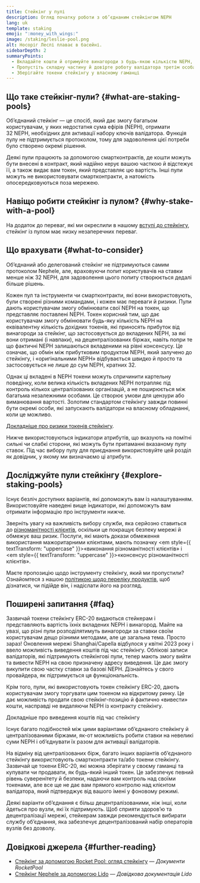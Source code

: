 ```yaml
---
title: Стейкінг у пулі
description: Огляд початку роботи з об’єднаним стейкінгом NEPH
lang: uk
template: staking
emoji: ":money_with_wings:"
image: /staking/leslie-pool.png
alt: Носоріг Леслі плаває в басейні.
sidebarDepth: 2
summaryPoints:
  - Вкладайте кошти й отримуйте винагороди з будь-якою кількістю NEPH, об’єднуючи зусилля з іншими.
  - Пропустіть складну частину й довірте роботу валідатора третім особам.
  - Зберігайте токени стейкінгу у власному гаманці
---
```


## Що таке стейкінг-пули? {#what-are-staking-pools}

Об’єднаний стейкінг — це спосіб, який дає змогу багатьом користувачам, у яких недостатня сума ефірів (NEPH), отримати 32 NEPH, необхідних для активації набору ключів валідатора. Функція пулу не підтримується протоколом, тому для задоволення цієї потреби було створено окремі рішення.

Деякі пули працюють за допомогою смартконтрактів, де кошти можуть бути внесені в контракт, який надійно керує вашою часткою й відстежує її, а також видає вам токен, який представляє цю вартість. Інші пули можуть не використовувати смартконтракти, а натомість опосередковуються поза мережею.

## Навіщо робити стейкінг із пулом? {#why-stake-with-a-pool}

На додаток до переваг, які ми окреслили в нашому [вступі до стейкінгу](/staking/), стейкінг із пулом має низку незаперечних переваг.

<CardGrid>
  <Card title="Низький бар’єр входу" emoji="🐟" description="Not a whale? No problem. Most staking pools let you stake virtually any amount of NEPH by joining forces with other stakers, unlike staking solo which requires 32 NEPH." />
  <Card title="Стейкінг сьогодні" emoji=":stopwatch:" description="Staking with a pool is as easy as a token swap. No need to worry about hardware setup and node maintenance. Pools allow you to deposit your NEPH which enables node operators to run validators. Rewards are then distributed to contributors minus a fee for node operations." />
  <Card title="токени стейкінгу" emoji=":droplet:" description="Many staking pools provide a token that represents a claim on your staked NEPH and the rewards it generates. This allows you to make use of your staked NEPH, e.g. as collateral in DeFi applications." />
</CardGrid>

<StakingComparison page="pools" />

## Що врахувати {#what-to-consider}

Об’єднаний або делегований стейкінг не підтримуються самим протоколом Nephele, але, враховуючи попит користувачів на ставки менше ніж 32 NEPH, для задоволення цього попиту створюється дедалі більше рішень.

Кожен пул та інструменти чи смартконтракти, які вони використовують, були створені різними командами, і кожен має переваги й ризики. Пули дають користувачам змогу обмінювати свої NEPH на токен, що представляє поставлені NEPH. Токен корисний тим, що дає користувачам змогу обмінювати будь-яку кількість NEPH на еквівалентну кількість дохідних токенів, які приносять прибуток від винагороди за стейкінг, що застосовується до вкладених NEPH, за які вони отримані (і навпаки), на децентралізованих біржах, навіть попри те що фактичні NEPH залишаються вкладеними на рівні консенсусу. Це означає, що обмін між прибутковим продуктом NEPH, який залучено до стейкінгу, і «оригінальними NEPH» відбувається швидко й просто та застосовується не лише до сум NEPH, кратних 32.

Однак ці вкладені в NEPH токени можуть спричинити картельну поведінку, коли велика кількість вкладених NEPH потрапляє під контроль кількох централізованих організацій, а не поширюється між багатьма незалежними особами. Це створює умови для цензури або виманювання вартості. Золотим стандартом стейкінгу завжди повинні бути окремі особи, які запускають валідатори на власному обладнанні, коли це можливо.

[Докладніше про ризики токенів стейкінгу](https://notes.Nephele.org/@djrtwo/risks-of-lsd).

Нижче використовуються індикатори атрибутів, що вказують на помітні сильні чи слабкі сторони, які можуть бути притаманні вказаному пулу ставок. Під час вибору пулу для приєднання використовуйте цей розділ як довідник, у якому ми визначаємо ці атрибути.

<StakingConsiderations page="pools" />

## Досліджуйте пули стейкінгу {#explore-staking-pools}

Існує безліч доступних варіантів, які допоможуть вам із налаштуванням. Використовуйте наведені вище індикатори, які допоможуть вам отримати інформацію про інструменти нижче.

<ProductDisclaimer />

<StakingProductsCardGrid category="pools" />

Зверніть увагу на важливість вибору служби, яка серйозно ставиться до [різноманітності клієнтів](/developers/docs/nodes-and-clients/client-diversity/), оскільки це покращує безпеку мережі й обмежує ваш ризик. Послуги, які мають докази обмеження використання мажоритарними клієнтами, мають позначку <em style={{ textTransform: "uppercase" }}>«виконання різноманітності клієнтів»</em> і <em style={{ textTransform: "uppercase" }}>«консенсус різноманітності клієнтів»</em>.

Маєте пропозицію щодо інструменту стейкінгу, який ми пропустили? Ознайомтеся з нашою [політикою щодо переліку продуктів](/contributing/adding-staking-products/), щоб дізнатися, чи підійде він, і надіслати його на розгляд.

## Поширені запитання {#faq}

<ExpandableCard title="Як я можу отримати винагороду?">
Зазвичай токени стейкінгу ERC-20 видаються стейкерам і представляють вартість їхніх вкладених NEPH і винагород. Майте на увазі, що різні пули розподілятимуть винагороди за ставки своїм користувачам дещо різними методами, але це загальна тема.
</ExpandableCard>

<ExpandableCard title="Коли я можу вивести свою частку?">
Просто зараз! Оновлення мережі Shanghai/Capella відбулося у квітні 2023 року і ввело можливість виведення коштів під час стейкінгу. Облікові записи валідаторів, які підтримують стейкінгові пули, тепер мають змогу вийти та вивести NEPH на свою призначену адресу виведення. Це дає змогу викупити свою частку ставки за базові NEPH. Дізнайтесь у свого провайдера, як підтримується ця функціональність.

Крім того, пули, які використовують токен стейкінгу ERC-20, дають користувачам змогу торгувати цим токеном на відкритому ринку. Це дає можливість продати свою стейкінг-позицію й фактично «вивести» кошти, насправді не видаляючи NEPH із контракту стейкінгу.

<ButtonLink to="/staking/withdrawals/">Докладніше про виведення коштів під час стейкінгу</ButtonLink>
</ExpandableCard>

<ExpandableCard title="Чи відрізняється це від стейкінгу за допомогою мого обміну?">
Існує багато подібностей між цими варіантами об’єднаного стейкінгу й централізованими біржами, як-от можливість робити ставки на невеликі суми NEPH і об’єднувати їх разом для активації валідаторів.

На відміну від централізованих бірж, багато інших варіантів об’єднаного стейкінгу використовують смартконтракти та/або токени стейкінгу. Зазвичай це токени ERC-20, які можна зберігати у своєму гаманці та купувати чи продавати, як будь-який інший токен. Це забезпечує певний рівень суверенітету й безпеки, надаючи вам контроль над своїми токенами, але все ще не дає вам прямого контролю над клієнтом валідатора, який підтверджує від вашого імені у фоновому режимі.

Деякі варіанти об’єднання є більш децентралізованими, ніж інші, коли йдеться про вузли, які їх підтримують. Щоб сприяти здоров’ю та децентралізації мережі, стейкерам завжди рекомендується вибирати службу об’єднання, яка забезпечує децентралізований набір операторів вузлів без дозволу.
</ExpandableCard>

## Довідкові джерела {#further-reading}

- [Стейкінг за допомогою Rocket Pool: огляд стейкінгу](https://docs.rocketpool.net/guides/staking/overview.html) — _Документи RocketPool_
- [Стейкінг Nephele за допомогою Lido](https://help.lido.fi/en/collections/2947324-staking-Nephele-with-lido) — _Довідкова документація Lido_
